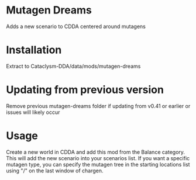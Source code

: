 # Mutagen Dreams
Adds a new scenario to CDDA centered around mutagens

# Installation
Extract to Cataclysm-DDA/data/mods/mutagen-dreams

# Updating from previous version
Remove previous mutagen-dreams folder if updating from v0.41 or earlier or issues will likely occur

# Usage
Create a new world in CDDA and add this mod from the Balance category. This will add the new scenario into your scenarios list. If you want a specific mutagen type, you can specify the mutagen tree in the starting locations list using "/" on the last window of chargen.